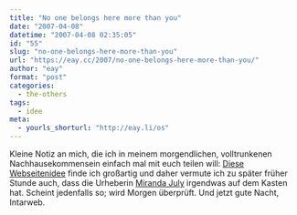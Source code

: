 ```yaml
---
title: "No one belongs here more than you"
date: "2007-04-08"
datetime: "2007-04-08 02:35:05"
id: "55"
slug: "no-one-belongs-here-more-than-you"
url: "https://eay.cc/2007/no-one-belongs-here-more-than-you/"
author: "eay"
format: "post"
categories:
  - the-others
tags:
  - idee
meta:
  - yourls_shorturl: "http://eay.li/os"
---
```


Kleine Notiz an mich, die ich in meinem morgendlichen, volltrunkenen Nachhausekommensein einfach mal mit euch teilen will: [Diese Webseitenidee](http://noonebelongsheremorethanyou.com/) finde ich großartig und daher vermute ich zu später früher Stunde auch, dass die Urheberin [Miranda July](http://mirandajuly.com/) irgendwas auf dem Kasten hat. Scheint jedenfalls so; wird Morgen überprüft. Und jetzt gute Nacht, Intarweb.

